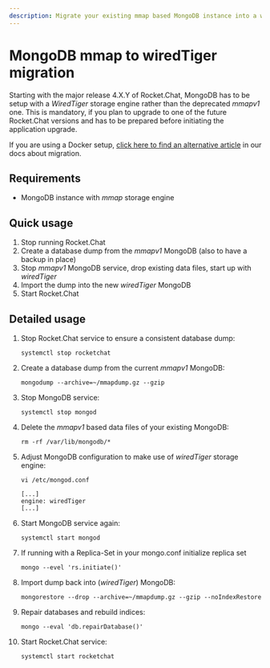 ```yaml
---
description: Migrate your existing mmap based MongoDB instance into a wiredTiger manually.
---
```


# MongoDB mmap to wiredTiger migration

Starting with the major release 4.X.Y of Rocket.Chat, MongoDB has to be setup with a _WiredTiger_ storage engine rather than the deprecated _mmapv1_ one. This is mandatory, if you plan to upgrade to one of the future Rocket.Chat versions and has to be prepared before initiating the application upgrade.

If you are using a Docker setup, [click here to find an alternative article](https://docs.rocket.chat/installation/docker-containers/mongodb-mmap-to-wiredtiger-migration) in our docs about migration.

## Requirements

* MongoDB instance with _mmap_ storage engine

## Quick usage

1. Stop running Rocket.Chat
2. Create a database dump from the _mmapv1_ MongoDB \(also to have a backup in place\)
3. Stop _mmapv1_ MongoDB service, drop existing data files, start up with _wiredTiger_
4. Import the dump into the new _wiredTiger_ MongoDB
5. Start Rocket.Chat

## Detailed usage

1. Stop Rocket.Chat service to ensure a consistent database dump:

   ```text
   systemctl stop rocketchat
   ```

2. Create a database dump from the current _mmapv1_ MongoDB:

   ```text
   mongodump --archive=~/mmapdump.gz --gzip
   ```

3. Stop MongoDB service:

   ```text
   systemctl stop mongod
   ```

4. Delete the _mmapv1_ based data files of your existing MongoDB:

   ```text
   rm -rf /var/lib/mongodb/*
   ```

5. Adjust MongoDB configuration to make use of _wiredTiger_ storage engine:

   ```text
   vi /etc/mongod.conf
   ```

   ```text
   [...]
   engine: wiredTiger
   [...]
   ```

6. Start MongoDB service again:

   ```text
   systemctl start mongod
   ```

7. If running with a Replica-Set in your mongo.conf initialize replica set

   ```text
   mongo --evel 'rs.initiate()'
   ```

8. Import dump back into \(_wiredTiger_\) MongoDB:

   ```text
   mongorestore --drop --archive=~/mmapdump.gz --gzip --noIndexRestore
   ```

9. Repair databases and rebuild indices:

   ```text
   mongo --eval 'db.repairDatabase()'
   ```

10. Start Rocket.Chat service:

    ```text
    systemctl start rocketchat
    ```


